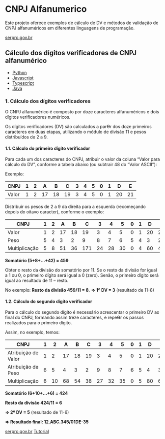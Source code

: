 # CNPJ Alfanumerico

Este projeto oferece exemplos de cálculo de DV e métodos de validação de CNPJ alfanuméricos em diferentes linguagens de programação.

[serpro.gov.br](serpro.gov.br)

## Cálculo dos dígitos verificadores de CNPJ alfanumérico

- [Python](link_pdf)
- [Javascript](link_pdf)
- [Typescript](link_pdf)
- [Java](link_pdf)

### 1. Cálculo dos dígitos verificadores

O CNPJ alfanumérico é composto por doze caracteres alfanuméricos e dois dígitos verificadores numéricos.

Os dígitos verificadores (DV) são calculados a parƟr dos doze primeiros caracteres em duas etapas, utilizando o módulo de divisão 11 e pesos distribuídos de 2 a 9.

#### 1.1. Cálculo do primeiro dígito verificador
Para cada um dos caracteres do CNPJ, atribuir o valor da coluna “Valor para cálculo do DV”, conforme a tabela abaixo (ou subtrair 48 do “Valor ASCII”):

Exemplo:

| CNPJ  | 1 | 2 | A  | B  | C  | 3 | 4 | 5 | 0 | 1 | D  | E  |
|-------|---|---|----|----|----|---|---|---|---|---|----|----|
| Valor | 1 | 2 | 17 | 18 | 19 | 3 | 4 | 5 | 0 | 1 | 20 | 21 |

Distribuir os pesos de 2 a 9 da direita para a esquerda (recomeçando depois do oitavo caracter), conforme o exemplo:

| CNPJ          | 1 | 2 | A  | B  | C   | 3  | 4  | 5  | 0 | 1 | D  | E  |
|---------------|---|---|----|----|-----|----|----|----|---|---|----|----|
| Valor         | 1 | 2 | 17 | 18 | 19  | 3  | 4  | 5  | 0 | 1 | 20 | 21 |
| Peso          | 5 | 4 | 3  | 2  | 9   | 8  | 7  | 6  | 5 | 4 | 3  | 2  |
| Multiplicação | 5 | 8 | 51 | 36 | 171 | 24 | 28 | 30 | 0 | 4 | 60 | 42 |

__Somatório (5+8+...+42) = 459__

Obter o resto da divisão do somatório por 11.
Se o resto da divisão for igual a 1 ou 0, o primeiro dígito será igual a 0 (zero).
Senão, o primeiro dígito será igual ao resultado de 11 – resto.

No exemplo:
__Resto da divisão 459/11 = 8.__
__=> 1º DV = 3__ (resultado de 11-8)

#### 1.2. Cálculo do segundo dígito verificador

Para o cálculo do segundo dígito é necessário acrescentar o primeiro DV ao final do CNPJ, formando assim treze caracteres, e repeƟr os passos realizados para o primeiro dígito.

Assim, no exemplo, temos:

| CNPJ                | 1 | 2  | A  | B  | C   | 3  | 4  | 5  | 0 | 1 | D  | E  | 3  |
|---------------------|---|----|----|----|-----|----|----|----|---|---|----|----|----|
| Atribuição de Valor | 1 | 2  | 17 | 18 | 19  | 3  | 4  | 5  | 0 | 1 | 20 | 21 | 3  |
| Atribuição de Peso  | 6 | 5  | 4  | 3  | 2   | 9  | 8  | 7  | 6 | 5 | 4  | 3  | 2  |
| Multiplicação       | 6 | 10 | 68 | 54 | 38  | 27 | 32 | 35 | 0 | 5 | 80 | 63 | 6  |

__Somatório (6+10+...+6) = 424__

__Resto da divisão 424/11 = 6__

__=> 2º DV = 5__ (resultado de 11-6)

__=> Resultado final: 12.ABC.345/01DE-35__


[serpro.gov.br](serpro.gov.br)
[Tutorial](https://tecnoblog.net/noticias/cnpj-vai-mudar-em-2026-e-serpro-libera-codigos-para-ajudar-na-transicao)